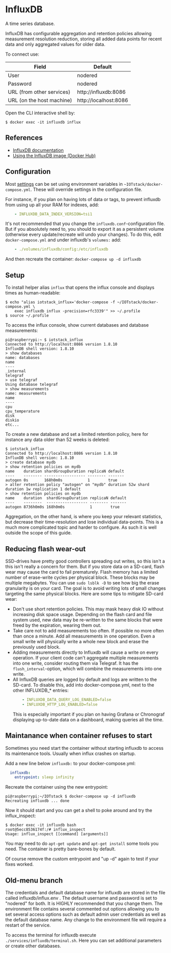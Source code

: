# InfluxDB
A time series database.

InfluxDB has configurable aggregation and retention policies allowing
measurement resolution reduction, storing all added data points for recent data
and only aggregated values for older data.

To connect use:

| Field     | Default    |
| --------- | ---------- |
| User      | nodered    |
| Password  | nodered    |
| URL (from other services) | http://influxdb:8086   |
| URL (on the host machine) | http://localhost:8086   |

Open the CLI interactive shell by:

``` console
$ docker exec -it influxdb influx
```

## References
- [InfluxDB documentation](https://docs.influxdata.com/influxdb/v1.8/)
- [Using the InfluxDB image (Docker Hub)](https://hub.docker.com/_/influxdb)

## Configuration

Most
[settings](https://docs.influxdata.com/influxdb/v1.8/administration/config) can
be set using environment variables in `~IOTstack/docker-compose.yml`. These
will override settings in the configuration file.

For instance, if you plan on having lots of data or tags, to prevent influxdb
from using up all your RAM for indexes, add:
```yaml
    - INFLUXDB_DATA_INDEX_VERSION=tsi1
```

It's not recommended that you change the `influxdb.conf`-configuration file.
But if you absolutely need to, you should to export it as a persistent volume
(otherwise every update/recreate will undo your changes). To do this, edit
`docker-compose.yml` and under influxdb's `volumes:` add:

```yaml
    - ./volumes/influxdb/config:/etc/influxdb
```
And then recreate the container: `docker-compose up -d influxdb`

## Setup

To install helper alias `influx` that opens the influx console and displays
times as human-readable:

``` console
$ echo "alias iotstack_influx='docker-compose -f ~/IOTstack/docker-compose.yml \
    exec influxdb influx -precision=rfc3339'" >> ~/.profile
$ source ~/.profile
```

To access the influx console, show current databases and database measurements:
```
pi@raspberrypi:~ $ iotstack_influx
Connected to http://localhost:8086 version 1.8.10
InfluxDB shell version: 1.8.10
> show databases
name: databases
name
----
_internal
telegraf
> use telegraf
Using database telegraf
> show measurements
name: measurements
name
----
cpu
cpu_temperature
disk
diskio
etc...
```

To create a new database and set a limited retention policy, here for instance
any data older than 52 weeks is deleted:

```
$ iotstack_influx
Connected to http://localhost:8086 version 1.8.10
InfluxDB shell version: 1.8.10
> create database mydb
> show retention policies on mydb
name    duration shardGroupDuration replicaN default
----    -------- ------------------ -------- -------
autogen 0s       168h0m0s           1        true
> alter retention policy "autogen" on "mydb" duration 52w shard duration 1w replication 1 default
> show retention policies on mydb
name    duration  shardGroupDuration replicaN default
----    --------  ------------------ -------- -------
autogen 8736h0m0s 168h0m0s           1        true

```

Aggregation, on the other hand, is where you keep your relevant statistics, but
decrease their time-resolution and lose individual data-points. This is a much
more complicated topic and harder to configure. As such it is well outside the
scope of this guide.


## Reducing flash wear-out

SSD-drives have pretty good controllers spreading out writes, so this isn't a
this isn't really a concern for them.  But if you store data on a SD-card,
flash wear may cause the card to fail prematurely. Flash memory has a limited
number of erase-write cycles per physical block. These blocks may be multiple
megabytes. You can use `sudo lsblk -D` to see how big the erase granularity is
on your card. The goal is to avoid writing lots of small changes targeting the
same physical blocks. Here are some tips to mitigate SD-card wear:

* Don't use short retention policies. This may mask heavy disk IO without
  increasing disk space usage. Depending on the flash card and file system
  used, new data may be re-written to the same blocks that were freed by the
  expiration, wearing them out.
* Take care not to add measurements too often. If possible no more often than
  once a minute. Add all measurements in one operation. Even a small write
  will physically write a whole new block and erase the previously used block.
* Adding measurements directly to Influxdb will cause a write on every
  operation. If your client code can't aggregate multiple measurements into one
  write, consider routing them via Telegraf. It has the
  `flush_interval`-option, which will combine the measurements into one write.
* All InfluxDB queries are logged by default and logs are written to the
  SD-card. To disable this, add into docker-compose.yml, next to the other
  INFLUXDB_\* entries:
  ```yaml
      - INFLUXDB_DATA_QUERY_LOG_ENABLED=false
      - INFLUXDB_HTTP_LOG_ENABLED=false
  ```
  This is especially important if you plan on having Grafana or Chronograf
  displaying up-to-date data on a dashboard, making queries all the time.

## Maintanance when container refuses to start

Sometimes you need start the container without starting influxdb to access
its maintenance tools. Usually when influx crashes on startup.

Add a new line below `influxdb:` to your docker-compose.yml:
```yaml
  influxdb:
    entrypoint: sleep infinity
```

Recreate the container using the new entrypoint:
``` console
pi@raspberrypi:~/IOTstack $ docker-compose up -d influxdb
Recreating influxdb ... done
```

Now it should start and you can get a shell to poke around and try the
influx_inspect:
``` console
$ docker exec -it influxdb bash
root@5ecc8536174f:/# influx_inspect
Usage: influx_inspect [[command] [arguments]]
```
You may need to do `apt-get update` and `apt-get install` some tools you need.
The container is pretty bare-bones by default.

Of course remove the custom entrypoint and "up -d" again to test if your fixes
worked.

## Old-menu branch
The credentials and default database name for influxdb are stored in the file called influxdb/influx.env . The default username and password is set to "nodered" for both. It is HIGHLY recommended that you change them. The environment file contains several commented out options allowing you to set several access options such as default admin user credentials as well as the default database name. Any change to the environment file will require a restart of the service.

To access the terminal for influxdb execute `./services/influxdb/terminal.sh`. Here you can set additional parameters or create other databases.
